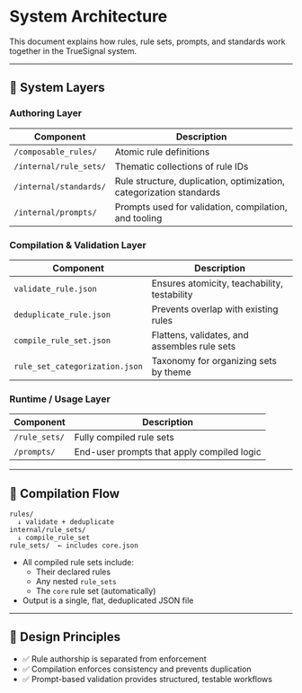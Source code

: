 # System Architecture

This document explains how rules, rule sets, prompts, and standards work together in the TrueSignal system.

---

## 🧱 System Layers

### Authoring Layer

| Component | Description |
|----------|-------------|
| `/composable_rules/` | Atomic rule definitions |
| `/internal/rule_sets/` | Thematic collections of rule IDs |
| `/internal/standards/` | Rule structure, duplication, optimization, categorization standards |
| `/internal/prompts/` | Prompts used for validation, compilation, and tooling |

### Compilation & Validation Layer

| Component | Description |
|----------|-------------|
| `validate_rule.json` | Ensures atomicity, teachability, testability |
| `deduplicate_rule.json` | Prevents overlap with existing rules |
| `compile_rule_set.json` | Flattens, validates, and assembles rule sets |
| `rule_set_categorization.json` | Taxonomy for organizing sets by theme |

### Runtime / Usage Layer

| Component | Description |
|----------|-------------|
| `/rule_sets/` | Fully compiled rule sets |
| `/prompts/` | End-user prompts that apply compiled logic |

---

## 🔁 Compilation Flow

```
rules/
  ↓ validate + deduplicate
internal/rule_sets/
  ↓ compile_rule_set
rule_sets/  ← includes core.json
```

- All compiled rule sets include:
  - Their declared rules
  - Any nested `rule_sets`
  - The `core` rule set (automatically)
- Output is a single, flat, deduplicated JSON file

---

## 🧠 Design Principles

- ✅ Rule authorship is separated from enforcement
- ✅ Compilation enforces consistency and prevents duplication
- ✅ Prompt-based validation provides structured, testable workflows
